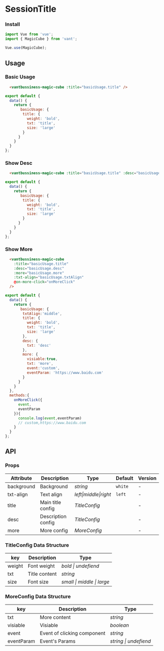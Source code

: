 # SessionTitle

### Install

``` javascript
import Vue from 'vue';
import { MagicCube } from 'vant';

Vue.use(MagicCube);
```

## Usage

### Basic Usage

```html
  <vantbussiness-magic-cube :title="basicUsage.title" />
```

```js
export default {
  data() {
    return {
       basicUsage: {
        title: {
          weight: 'bold',
          txt: 'title',
          size: 'large'
        }
      }
    }
  }
};
```

### Show Desc

```html
  <vantbussiness-magic-cube :title="basicUsage.title" :desc="basicUsage.desc" />
```

```js
export default {
  data() {
    return {
       basicUsage: {
        title: {
          weight: 'bold',
          txt: 'title',
          size: 'large'
        }
      }
    }
  }
};
```

### Show More

```html
  <vantbussiness-magic-cube
    :title="basicUsage.title"
    :desc="basicUsage.desc"
    :more="basicUsage.more"
    :txt-align="basicUsage.txtAlign"
    @on-more-click="onMoreClick"
  />
```

```js
export default {
  data() {
    return {
       basicUsage: {
        txtAlign:'middle',
        title: {
          weight: 'bold',
          txt: 'title',
          size: 'large'
        },
        desc: {
          txt: 'desc'
        },
        more: {
          visiable:true,
          txt: 'more',
          event:'custom',
          eventParam: 'https://www.baidu.com'
        }
      }
    }
  },
  methods:{
    onMoreClick({
      event,
      eventParam
    }){
      console.log(event,eventParam)
      // custom,https://www.baidu.com
    }
  }
};
```

## API

### Props

| Attribute  | Description        | Type                  | Default | Version |
| ---------- | ------------------ | --------------------- | ------- | ------- |
| background | Background         | *string*              | `white` | -       |
| txt-align  | Text align         | *left\|middle\|right* | `left`  | -       |
| title      | Main title config  | *TitleConfig*         |         | -       |
| desc       | Description config | *TitleConfig*         |         | -       |
| more       | More config        | *MoreConfig*          |         | -       |


### TitleConfig Data Structure

| key    | Description   | Type                       |
| ------ | ------------- | -------------------------- |
| weight | Font weight   | *bold \| undefiend*        |
| txt    | Title content | *string*                   |
| size   | Font size     | *small \| middle \| large* |




### MoreConfig Data Structure

| key        | Description                 | Type                    |
| ---------- | --------------------------- | ----------------------- |
| txt        | More content                | *string*                |
| visiable   | Visiable                    | *boolean*               |
| event      | Event of clicking component | *string*                |
| eventParam | Event's  Params             | *string   \| undefiend* |
